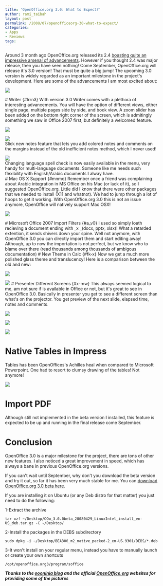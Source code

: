```yaml
---
title: 'OpenOffice.org 3.0: What to Expect?'
author: rami_taibah
layout: post
permalink: /2008/07/openofficeorg-30-what-to-expect/
categories:
- Apps
- Reviews
tags: 
---
```

Around 3 month ago OpenOffice.org released its 2.4 [boasting quite an impressive arsenal of advancements](http://www.oooninja.com/2008/03/new-features-openofficeorg-240.html). However if you thought 2.4 was major release, then you have seen nothing! Come September, OpenOffice.org will release it's 3.0 version! That must be quite a big jump! The upcoming 3.0 version is widely regarded as an important milestone in the project's development. Here are some of the advancements I am most excited about:  

![](http://192.168.1.33/blog2/wp-content/uploads/2008/07/openoffice-beta-about.png)  
  
\# Writer {\#lrrn3}
With version 3.0 Writer comes with a plethora of interesting advancements. You will have the option of different views, either single page, multiple pages side by side, and book view. A zoom slider has been added on the bottom right corner of the screen, which is admitingly something we saw in Office 2007 first, but definitely a welcomed feature.

![](http://192.168.1.33/blog2/wp-content/uploads/2008/07/multiple-page-ooo3.png)

![](http://192.168.1.33/blog2/wp-content/uploads/2008/07/zoom-feature-ooo3.png)  
Slick new notes feature that lets you add colored notes and comments on the margins instead of the old inefficient notes method, which I never used!

![](http://192.168.1.33/blog2/wp-content/uploads/2008/07/openoffice-pretty-notes.png)  
Changing language spell check is now easily available in the menu, very handy for multi-language documents. Someone like me needs such flexibility with English/Arabic documents I alway have.  
\# Mac OS X Support {\#mnmo}
Remember once a friend was complaining about Arabic integration in MS Office on his Mac (or lack of it), so I suggested OpenOffice.org. Little did I know that there were other packages that we needed to install (X11 and whatnot). We had to jump through a lot of hoops to get it working. With OpenOffice.org 3.0 this is not an issue anymore, OpenOffice will natively support Mac OSX!

![](http://192.168.1.33/blog2/wp-content/uploads/2008/07/macosx-openoffice-3.png)  
  
\# Microsoft Office 2007 Import Filters {\#a\_v0}
I used so simply loath recieving a document ending with _x _(docx, pptx, xlsx)! What a retarded extention, it sends shivers down your spine. Well not anymore, with OpenOffice 3.0 you can directly import them and start editing away! Although, up to now the importation is not perfect, but we know who to blame over there (read thousands among thousands of ambigous documentation)
\# New Theme in Calc {\#fk-x}
Now we get a much more polished glass theme and translucency! Here is a comparison between the old and new:

![](http://192.168.1.33/blog2/wp-content/uploads/2008/07/ooo240-linux-i86069-calc-visual.png)

![](http://192.168.1.33/blog2/wp-content/uploads/2008/07/dev300-m2-linux-i86069-calc-visual.png)
\# Presenter Different Screens {\#x-mw}
This always seemed logical to me, am not sure if is available in Office or not, but it's great to see in OpenOffice 3.0\. Basically in presenter you get to see a different screen than what's on the projector. You get preview of the next slide, elapsed time, notes and comments.

![](http://192.168.1.33/blog2/wp-content/uploads/2008/07/impress-presenter-screen1.jpg)

![](http://192.168.1.33/blog2/wp-content/uploads/2008/07/impress-presenter-screen2.jpg)  

![](http://192.168.1.33/blog2/wp-content/uploads/2008/07/impress-presenter-screen3.jpg)  

# Native Tables in Impress

Tables has been OpenOffices's Achilles heal when compared to Microsoft Powerpoint. One had to resort to clumsy drawing of the tables! Not anymore!

![](http://192.168.1.33/blog2/wp-content/uploads/2008/07/native-tables-in-impress.png)

# Import PDF

Although still not implemented in the beta version I installed, this feature is expected to be up and running in the final release come September.

  
# Conclusion

OpenOffice 3.0 is a major milestone for the project, there are tons of other new features. I also noticed a great improvement in speed, which has always a bane in previous OpenOffice.org versions.

If you can't wait until September, why don't you download the beta version and try it out, so far it has been very much stable for me. You can [download OpenOffice.org 3.0 beta here](http://download.openoffice.org/3.0beta/).

If you are installing it on Ubuntu (or any Deb distro for that matter) you just need to do the following:

1-Extract the archive

`tar xzf ~/Desktop/OOo_3.0.0beta_20080429_LinuxIntel_install_en-US_deb.tar.gz -C ~/Desktop/`

2-Install the packages in the DEBS subdirectory

`sudo dpkg -i ~/Desktop/BEA300_m2_native_packed-2_en-US.9301/DEBS/*.deb`

3-It won't install on your regular menu, instead you have to manually launch or create your own shortcuts

`/opt/openoffice.org3/program/soffice`

**_Thanks to the [oooninja blog](http://www.oooninja.com/2008/03/openofficeorg-30-new-features.html) and the official [OpenOffice.org](http://www.openoffice.org) websites for providing some of the pictures_**